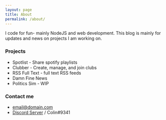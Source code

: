 ```yaml
---
layout: page
title: About
permalink: /about/
---
```


I code for fun- mainly NodeJS and web development.  This blog is mainly for updates and news on projects I am working on.

### Projects
- Spotlist - Share spotify playlists
- Clubber - Create, manage, and join clubs
- RSS Full Text - full text RSS feeds
- Damn Fine News
- Politics Sim - WIP


### Contact me

- [email@domain.com](mailto:email@domain.com)
- [Discord Server](https://discord.gg/sN3ggNB3ka) / Colin#9341
